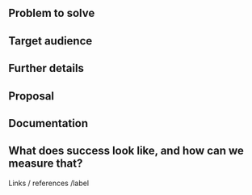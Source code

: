 ## Problem to solve



## Target audience




## Further details




## Proposal




## Documentation




## What does success look like, and how can we measure that?



Links / references
/label 